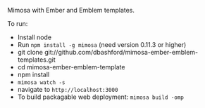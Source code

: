 Mimosa with Ember and Emblem templates.

To run:

* Install node
* Run `npm install -g mimosa` (need version 0.11.3 or higher)
* git clone git://github.com/dbashford/mimosa-ember-emblem-templates.git
* cd mimosa-ember-emblem-template
* npm install
* `mimosa watch -s`
* navigate to `http://localhost:3000`
* To build packagable web deployment: `mimosa build -omp`
